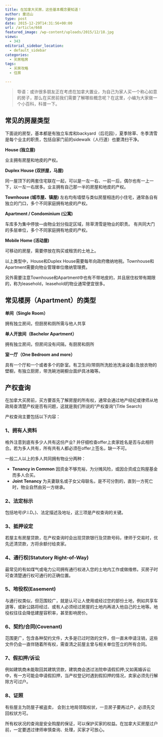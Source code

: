 ```yaml
---
title: 在加拿大买房，这些基本概念要知道！
author: 童远山
type: post
date: 2015-12-29T14:31:56+00:00
url: /article/668
featured_image: /wp-content/uploads/2015/12/18.jpg
views:
  - 343
editorial_sidebar_location:
  - default_sidebar
categories:
  - 买房租房
tags:
  - 买房攻略
  - 住房

---
```

> 导语：或许很多朋友正在考虑在加拿大置业，为自己为家人买一个称心如意的房子，那么在买房前我们需要了解哪些概念呢？在这里，小编为大家做一个小百科，科普一下。

## 常见的房屋类型

下面说的房型，基本都是有独立车库和backyard（后花园），夏季除草、冬季清雪是每个业主的职责，包括自家门前的sidewalk（人行道）也要清扫干净。

**House (独立屋)**

业主拥有房屋和地皮的产权。

**Duplex House (双拼屋，马屋)**

同一屋顶下的两套住宅联在一起，可以是一左一右、一前一后，偶尔也有一上一下，以一左一右居多。业主拥有自己那一半的房屋和地皮的产权。

**Townhouse (城市屋、镇屋)** 左右均有墙壁与类似房屋相连的小住宅，通常各自有独立的门口，多个不同家庭拥有地皮的产权。

**Apartment / Condominium (公寓)**

车库多为集中停放—由物业划分指定区域，除草清雪是物业的职责。 有共同大门的多层单位，多个不同家庭拥有地皮的产权。

**Mobile Home (活动屋)**

可移动的房屋，需要停放在购买或租赁的土地上。

以上类型中，House和Duplex House需要每年向政府缴纳地税。Townhouse和Apartment需要向物业管理单位缴纳管理费。

另外需要注意Townhouse和Apartment中也有不带地皮的，并且居住权带有期限的，称为leasehold，leasehold的物业通常便宜很多。

## 常见楼房（Apartment）的类型

**单间（Single Room）**

拥有独立房间，但厨房和厕所需与他人共享

**单人开放间（Bachelor Apartment）**

拥有独立房间，但房间没有间隔，有厨房和厕所

**室一厅（One Bedroom and more）**

具有一个厅和一个或者多个的卧室。有卫生间(带厕所洗脸池洗澡设备)及放衣物的壁橱，有独立厨房，带洗碗池碗橱台面炉具冰箱等。

## 产权查询

在加拿大买房前，买方要首先了解房屋的所有权，通常会通过地产经纪或律师从地政局查清楚产权是否有问题，这就是我们所说的“产权查询”(Title Search)

产权查询主要包括以下内容：

### 1、拥有人资料

格外注意到底有多少人共有这份产业? 并仔细检查offer上卖家姓名是否与此相符合。若为多人共有，所有共有人都必须在offer上签名，缺一不可。

一般二人以上的多人共同拥有物业分两种：

  * **Tenancy in Common** 因资金不够充裕，为分摊风险，或因合资成立购屋基金而多人合买。
  * **Joint Tenancy** 为夫妻联名或子女父母联名，是不可分割的，直到一方死亡时，物业自然由另一方继承。

### 2、法定标示

包括地号(P.I.D。)、法定描述及地址，这三项是产权查询的关键。

### 3、抵押设定

若屋主有房屋贷款，在产权查询时会出现贷款银行及贷款号码，律师于交易时，优先还清贷款，方将余额付给卖家。

### 4、通行权(Statutory Right-of-Way)

最常见的有如煤气或电力公司拥有通行权进入您的土地内工作或做维修。买房子时可查清楚通行权可通行的正确位置。

### 5、地役权(Easement)

与通行权类似，但范围较广，就是认可让人使用或经过您的部份土地，例如共享车道等，或新公路将经过、或有人必须经过房屋的土地内再进入他自己的土地等。地役权往往会降低建屋容积率，甚至影响房价。

### 6、契约/合同(Covenant)

范围更广，包含各种契约文件，大多是已过时效的文件，但一直未申请注销，这些文件仍会一直伴随着所有权，需查清之前屋主曾与相关单位签立的所有合同。

### 7、假扣押/诉讼

例如建筑商未能取回其建筑贷款，建筑商会透过法院申请假扣押;又如离婚诉讼中，有一方可能会申请假扣押，当产权登记时遇到假扣押的情况，卖家必须先行解除方可过户。

### 8、证照

有些屋主为防屋子被盗卖， 会到土地局领取权状，一旦房子要再过户，必须先交回权状方可。

所有权状况的查询是安全购屋的保证，可以保护买家的权益。在加拿大买房屋过户前，一定要透过律师审慎查询、处理，买家才可放心。